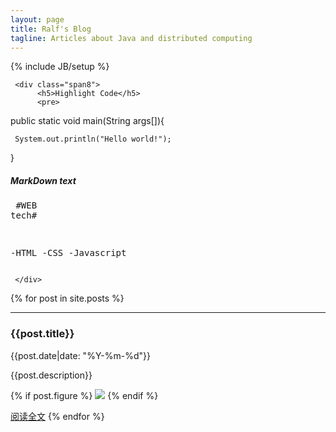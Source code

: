 ```yaml
---
layout: page
title: Ralf's Blog
tagline: Articles about Java and distributed computing
---
```

{% include JB/setup %}

<div class="row-fluid">
     
     <div class="span8">
          <h5>Highlight Code</h5>
          <pre>
            
public static void main(String args[]){

     System.out.println("Hello world!");
}
          </pre>
     </div>
     <div class="span4">
          <h5>MarkDown text</h5>
          <pre>
 #WEB tech#
 
 -HTML
 -CSS
 -Javascript
           </pre>
          
     </div>
     
     

</div>

{% for post in site.posts %}
  <hr>
  <h3>{{post.title}}</h3>  
  {{post.date|date: "%Y-%m-%d"}}

  {{post.description}}

  {% if post.figure %}
<a href="{{post.url}}"><img src="{{post.figure}}"/></a>
  {% endif %}

  [阅读全文]({{post.url}})
{% endfor %}


